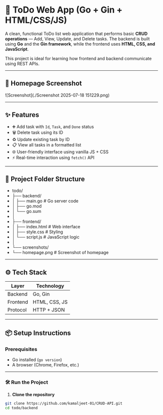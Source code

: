 # 📝 ToDo Web App (Go + Gin + HTML/CSS/JS)

A clean, functional ToDo list web application that performs basic **CRUD operations** — Add, View, Update, and Delete tasks. The backend is built using **Go** and the **Gin framework**, while the frontend uses **HTML, CSS, and JavaScript**.

This project is ideal for learning how frontend and backend communicate using REST APIs.

---

## 📸 Homepage Screenshot

![Screenshot](./Screenshot 2025-07-18 151229.png)

---

## ✨ Features

- ➕ Add task with `Id`, `Task`, and `Done` status
- 🗑️ Delete task using its ID
- ♻️ Update existing task by ID
- 📋 View all tasks in a formatted list
- 🌐 User-friendly interface using vanilla JS + CSS
- ⚡ Real-time interaction using `fetch()` API

---

## 🧾 Project Folder Structure

- todo/
- ├── backend/
- │ ├── main.go # Go server code
- │ ├── go.mod
- │ └── go.sum
- │
- ├── frontend/
- │ ├── index.html # Web interface
- │ ├── style.css # Styling
- │ └── script.js # JavaScript logic
- │
- └── screenshots/
- └── homepage.png # Screenshot of homepage


---

## ⚙️ Tech Stack

| Layer     | Technology       |
|-----------|------------------|
| Backend   | Go, Gin          |
| Frontend  | HTML, CSS, JS    |
| Protocol  | HTTP + JSON      |

---

## 📦 Setup Instructions

### Prerequisites

- Go installed (`go version`)
- A browser (Chrome, Firefox, etc.)

---

### 🛠 Run the Project

1. **Clone the repository**

```bash
git clone https://github.com/kamaljeet-01/CRUD-API.git
cd todo/backend
